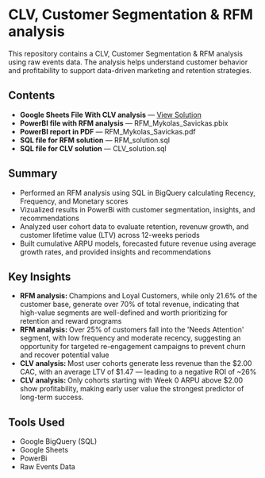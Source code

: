 <h1>CLV, Customer Segmentation & RFM analysis</h1>

<p>This repository contains a CLV, Customer Segmentation & RFM analysis using raw events data. The analysis helps understand customer behavior and profitability to support data-driven marketing and retention strategies.</p>

<h2>Contents</h2>
<ul>
  <li><strong>Google Sheets File With CLV analysis</strong> — <a href="https://docs.google.com/spreadsheets/d/1cbBo7VGJGhIf7F0KMStmdpk5IZXYv-8BsYHCQdB2Sek/edit?usp=sharing">View Solution</a></li>
  <li><strong>PowerBI file with RFM analysis</strong> — RFM_Mykolas_Savickas.pbix</li>
  <li><strong>PowerBI report in PDF</strong> — RFM_Mykolas_Savickas.pdf</li>
  <li><strong>SQL file for RFM solution</strong> — RFM_solution.sql</li>
  <li><strong>SQL file for CLV solution</strong> — CLV_solution.sql</li>
</ul>

<h2>Summary</h2>
<ul>
  <li>Performed an RFM analysis using SQL in BigQuery calculating Recency, Frequency, and Monetary scores</code></li>
  <li>Vizualized results in PowerBi with customer segmentation, insights, and recommendations</li>
  <li>Analyzed user cohort data to evaluate retention, revenuw growth, and customer lifetime value (LTV) across 12-weeks periods</li>
  <li>Built cumulative ARPU models, forecasted future revenue using average growth rates, and provided insights and recommendations</li>
</ul>

<h2>Key Insights</h2>
<ul>
  <li><strong>RFM analysis: </strong>Champions and Loyal Customers, while only 21.6% of the customer base, generate over 70% of total revenue, indicating that high-value segments are well-defined and worth prioritizing for retention and reward programs</li>
  <li><strong>RFM analysis: </strong>Over 25% of customers fall into the 'Needs Attention' segment, with low frequency and moderate recency, suggesting an opportunity for targeted re-engagement campaigns to prevent churn and recover potential value</li>
  <li><strong>CLV analysis: </strong>Most user cohorts generate less revenue than the $2.00 CAC, with an average LTV of $1.47 — leading to a negative ROI of ~26%</li>
  <li><strong>CLV analysis: </strong>Only cohorts starting with Week 0 ARPU above $2.00 show profitability, making early user value the strongest predictor of long-term success.</li>
</ul>

<h2>Tools Used</h2>
<ul>
  <li>Google BigQuery (SQL)</li>
  <li>Google Sheets</li>
  <li>PowerBi</li>
  <li>Raw Events Data</li>
</ul>
